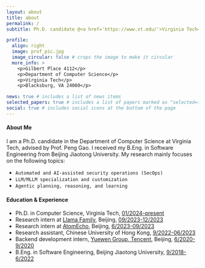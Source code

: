 ```yaml
---
layout: about
title: about
permalink: /
subtitle: Ph.D. candidate @<a href='https://www.vt.edu/'>Virginia Tech</a>, <a href='https://cs.vt.edu/'>Department of Computer Science</a>.

profile:
  align: right
  image: prof_pic.jpg
  image_circular: false # crops the image to make it circular
  more_info: >
    <p>Gilbert Place 4112</p>
    <p>Department of Computer Science</p>
    <p>Virginia Tech</p>
    <p>Blacksburg, VA 24060</p>

news: true # includes a list of news items
selected_papers: true # includes a list of papers marked as "selected={true}"
social: true # includes social icons at the bottom of the page
---
```


#### About Me

I am a Ph.D. candidate in the Department of Computer Science at Virginia Tech, advised by Prof. Peng Gao. I received my B.Eng. in Software Engineering from Beijing Jiaotong University.
My research mainly focuses on the following topics:

- `Automated and AI-assisted security operations (SecOps)`
- `LLM/MLLM specialization and customization` 
- `Agentic planning, reasoning, and learning` 

#### Education & Experience

- Ph.D. in Computer Science, Virginia Tech, <u>01/2024-present</u>
- Research intern at <a href='https://llama.family/'>Llama Family</a>, Beijing, <u>09/2023-12/2023</u>
- Research intern at <a href='https://www.atomecho.cn/'>AtomEcho</a>, Beijing, <u>6/2023-09/2023</u>
- Research assistant, Chinese University of Hong Kong, <u>9/2022-06/2023</u>
- Backend development intern, <a href='https://www.yuewen.com/'>Yuewen Group, Tencent</a>, Beijing, <u>6/2020-9/2020</u>
- B.Eng. in Software Engineering, Beijing Jiaotong University, <u>9/2018-6/2022</u>
